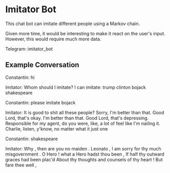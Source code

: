 # Imitator Bot

This chat bot can imitate different people using a Markov chain.

Given more time, it would be interesting to make it react on the user's input. However, this would require much more data.

Telegram: imitator_bot

## Example Conversation

Constantin: hi

Imitator: Whom should I imitate? I can imitate: trump clinton bojack shakespeare

Constantin: please imitate bojack

Imitator: It is good to shit all these people? Sorry, I'm better than that. Good Lord, that's okay. I'm better than that. Good Lord, that's depressing. Responsible for my agent, do you were, like, a lot of feel like I'm nailing it. Charlie, listen, y'know, no matter what it just one

Constantin: shakespeare

Imitator: Why , then are you no maiden . Leonato , I am sorry for thy much misgovernment . O Hero ! what a Hero hadst thou been , If half thy outward graces had been plac'd About thy thoughts and counsels of thy heart ! But fare thee well ,
